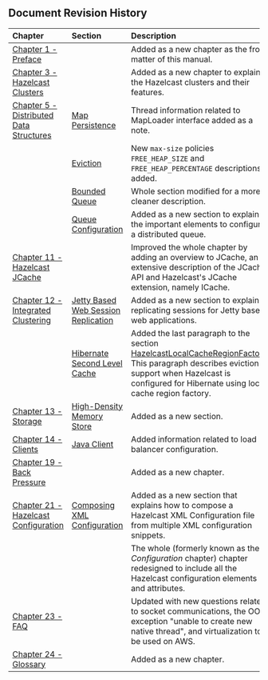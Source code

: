 

## Document Revision History

|Chapter|Section|Description|
|:-------|:-------|:-----------|
|[Chapter 1 - Preface](#preface)||Added as a new chapter as the front matter of this manual.|
|[Chapter 3 - Hazelcast Clusters](#hazelcast-clusters)||Added as a new chapter to explain the Hazelcast clusters and their features.|
|[Chapter 5 - Distributed Data Structures](#distributed-data-structures)|[Map Persistence](#map-persistence)|Thread information related to MapLoader interface added as a note.
||[Eviction](#eviction)|New `max-size` policies `FREE_HEAP_SIZE` and `FREE_HEAP_PERCENTAGE` descriptions added.
||[Bounded Queue](#bounded-queue)|Whole section modified for a more cleaner description.|
||[Queue Configuration](#queue-configuration)|Added as a new section to explain the important elements to configure a distributed queue.|
|[Chapter 11 - Hazelcast JCache](#hazelcast-jcache)||Improved the whole chapter by adding an overview to JCache, an extensive description of the JCache API and Hazelcast's JCache extension, namely ICache.|
|[Chapter 12 - Integrated Clustering](#integrated-clustering)|[Jetty Based Web Session Replication](#jetty-based-web-session-replication)|Added as a new section to explain replicating sessions for Jetty based web applications.|
||[Hibernate Second Level Cache](#hibernate-second-level-cache)|Added the last paragraph to the section [HazelcastLocalCacheRegionFactory](#hazelcastlocalcacheregionfactory). This paragraph describes eviction support when Hazelcast is configured for Hibernate using local cache region factory.|
|[Chapter 13 - Storage](#storage)|[High-Density Memory Store](#high-density-memory-store)|Added as a new section.|
|[Chapter 14 - Clients](#clients)|[Java Client](#java-client)|Added information related to load balancer configuration.|
|[Chapter 19 - Back Pressure](#back-pressure)||Added as a new chapter.|
|[Chapter 21 - Hazelcast Configuration](#hazelcast-configuration)|[Composing XML Configuration](#composing-xml-configuration)|Added as a new section that explains how to compose a Hazelcast XML Configuration file from multiple XML configuration snippets.|
|||The whole (formerly known as the *Configuration* chapter) chapter redesigned to include all the Hazelcast configuration elements and attributes.|
|[Chapter 23 - FAQ](#frequently-asked-questions)||Updated with new questions related to socket communications, the OOM exception "unable to create new native thread", and virtualization to be used on AWS.|
|[Chapter 24 - Glossary](#glossary)||Added as a new chapter.|






<br> </br>


